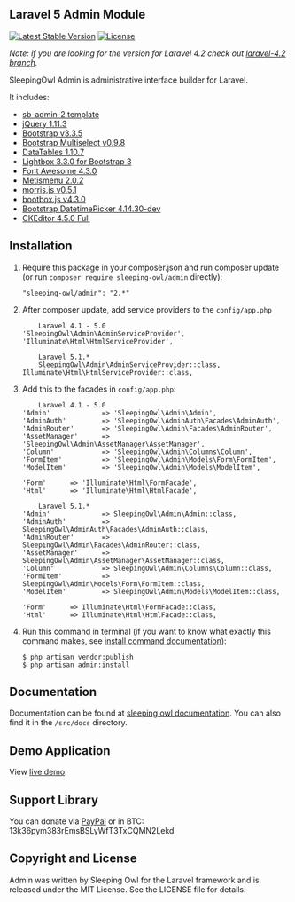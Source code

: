 ## Laravel 5 Admin Module

[![Latest Stable Version](https://poser.pugx.org/sleeping-owl/admin/v/stable.svg)](https://packagist.org/packages/sleeping-owl/admin)
[![License](https://poser.pugx.org/sleeping-owl/admin/license.svg)](https://packagist.org/packages/sleeping-owl/admin)

*Note: if you are looking for the version for Laravel 4.2 check out [laravel-4.2 branch](https://github.com/sleeping-owl/admin/tree/laravel-4.2).*

SleepingOwl Admin is administrative interface builder for Laravel.

It includes:

 - [sb-admin-2 template](http://startbootstrap.com/template-overviews/sb-admin-2/)
 - [jQuery 1.11.3](http://jquery.com/)
 - [Bootstrap v3.3.5](http://getbootstrap.com)
 - [Bootstrap Multiselect v0.9.8](https://github.com/davidstutz/bootstrap-multiselect)
 - [DataTables 1.10.7](http://www.datatables.net)
 - [Lightbox 3.3.0 for Bootstrap 3](https://github.com/ashleydw/lightbox)
 - [Font Awesome 4.3.0](http://fontawesome.io)
 - [Metismenu 2.0.2](https://github.com/onokumus/metisMenu)
 - [morris.js v0.5.1](http://morrisjs.github.io/morris.js/)
 - [bootbox.js v4.3.0](http://bootboxjs.com)
 - [Bootstrap DatetimePicker 4.14.30-dev](http://eonasdan.github.io/bootstrap-datetimepicker/)
 - [CKEditor 4.5.0 Full](http://ckeditor.com)

## Installation

 1. Require this package in your composer.json and run composer update (or run `composer require sleeping-owl/admin` directly):

		"sleeping-owl/admin": "2.*"

 2. After composer update, add service providers to the `config/app.php`

            Laravel 4.1 - 5.0
	    'SleepingOwl\Admin\AdminServiceProvider',
	    'Illuminate\Html\HtmlServiceProvider',

            Laravel 5.1.*
            SleepingOwl\Admin\AdminServiceProvider::class,
	    Illuminate\Html\HtmlServiceProvider::class,

 3. Add this to the facades in `config/app.php`:

            Laravel 4.1 - 5.0
		'Admin'				=> 'SleepingOwl\Admin\Admin',
		'AdminAuth'			=> 'SleepingOwl\AdminAuth\Facades\AdminAuth',
		'AdminRouter'       => 'SleepingOwl\Admin\Facades\AdminRouter',
		'AssetManager' 		=> 'SleepingOwl\Admin\AssetManager\AssetManager',
		'Column'   			=> 'SleepingOwl\Admin\Columns\Column',
		'FormItem' 			=> 'SleepingOwl\Admin\Models\Form\FormItem',
		'ModelItem'			=> 'SleepingOwl\Admin\Models\ModelItem',
		
		'Form'      => 'Illuminate\Html\FormFacade',
		'Html'      => 'Illuminate\Html\HtmlFacade',

            Laravel 5.1.*
		'Admin'				=> SleepingOwl\Admin\Admin::class,
		'AdminAuth'			=> SleepingOwl\AdminAuth\Facades\AdminAuth::class,
		'AdminRouter'       => SleepingOwl\Admin\Facades\AdminRouter::class,
		'AssetManager' 		=> SleepingOwl\Admin\AssetManager\AssetManager::class,
		'Column'   			=> SleepingOwl\Admin\Columns\Column::class,
		'FormItem' 			=> SleepingOwl\Admin\Models\Form\FormItem::class,
		'ModelItem'			=> SleepingOwl\Admin\Models\ModelItem::class,
		
		'Form'      => Illuminate\Html\FormFacade::class,
		'Html'      => Illuminate\Html\HtmlFacade::class,

                

 4. Run this command in terminal (if you want to know what exactly this command makes, see [install command documentation](http://sleeping-owl.github.io/en/Commands/Install.html)):

		$ php artisan vendor:publish
		$ php artisan admin:install

## Documentation

Documentation can be found at [sleeping owl documentation](http://sleeping-owl.github.io).
You can also find it in the `/src/docs` directory.

## Demo Application

View [live demo](http://sleepingowladmindemo.cloudcontrolled.com/admin/login).

## Support Library

You can donate via [PayPal](https://www.paypal.com/cgi-bin/webscr?cmd=_s-xclick&hosted_button_id=AXJMWMRPCBGVA) or in BTC: 13k36pym383rEmsBSLyWfT3TxCQMN2Lekd

## Copyright and License

Admin was written by Sleeping Owl for the Laravel framework and is released under the MIT License. See the LICENSE file for details.
